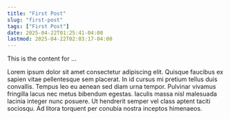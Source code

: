 ```yaml
---
title: "First Post"
slug: "first-post"
tags: ["First Post"]
date: 2025-04-22T01:25:41-04:00
lastmod: 2025-04-22T02:03:17-04:00
---
```


This is the content for …

<!--more-->

Lorem ipsum dolor sit amet consectetur adipiscing elit. Quisque faucibus ex sapien vitae pellentesque sem placerat. In id cursus mi pretium tellus duis convallis. Tempus leo eu aenean sed diam urna tempor. Pulvinar vivamus fringilla lacus nec metus bibendum egestas. Iaculis massa nisl malesuada lacinia integer nunc posuere. Ut hendrerit semper vel class aptent taciti sociosqu. Ad litora torquent per conubia nostra inceptos himenaeos.
